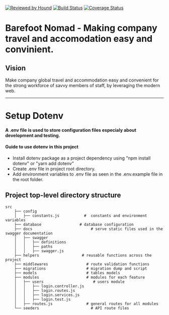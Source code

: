 [![Reviewed by Hound](https://img.shields.io/badge/Reviewed_by-Hound-green.svg)](https://houndci.com) [![Build Status](https://travis-ci.com/andela/nightcrawler-backend.svg?branch=develop)](https://travis-ci.com/andela/nightcrawler-backend) [![Coverage Status](https://coveralls.io/repos/github/andela/nightcrawler-backend/badge.svg?branch=develop)](https://coveralls.io/github/andela/nightcrawler-backend?branch=develop)

# Barefoot Nomad - Making company travel and accomodation easy and convinient.

## Vision

Make company global travel and accommodation easy and convenient for the strong workforce of savvy members of staff, by leveraging the modern web.

---
# Setup Dotenv

#### A .env file is used to store configuration files especialy about development and testing.

#### Guide to use dotenv in this project

- Install dotenv package as a project dependency using "npm install dotenv" or "yarn add dotenv"
- Create .env file in project root directory.
- Add environment variables to .env file as seen in the .env.example file in the root folder.

## Project top-level directory structure

```    
src
    ├── config
    │   ├── constants.js           #  constants and environment variables
    ├── database                 # database configuration
    ├── docs                          # serve static files used in the swagger documentation
    │   ├── swagger    
    │   │   ├── definitions     
    │   │   ├── paths     
    │   │   ├── swagger.js 
    ├── helpers                   # reusable functions across the project
    ├── middlewares                 # route validation functions
    ├── migrations                  # migration dump and script
    ├── models                      # tables models
    ├── modules                     # modules for each feature
    │   ├── users                      # users module
    │   │   ├── login.controller.js       
    │   │   ├── login.routes.js
    │   │   ├── login.services.js
    │   │   ├── login.test.js         
    │   ├── routes.js               # general routes for all modules
    └── seeders                       # API route files
  ```
